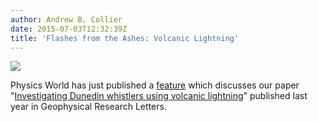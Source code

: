 ```yaml
---
author: Andrew B. Collier
date: 2015-07-03T12:32:39Z
title: 'Flashes from the Ashes: Volcanic Lightning'
---
```


<!--more-->

<img src="/img/2015/07/volcanic-lightning.png">

Physics World has just published a [feature](http://www.iop.org/news/15/jul/page_65886.html) which discusses our paper "[Investigating Dunedin whistlers using volcanic lightning](http://onlinelibrary.wiley.com/doi/10.1002/2014GL060332/abstract)" published last year in Geophysical Research Letters.
